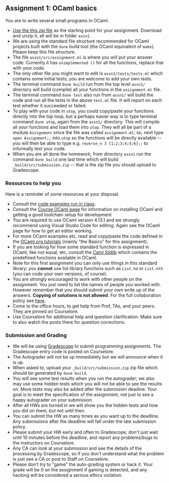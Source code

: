 ## Assignment 1: OCaml basics

You are to write several small programs in OCaml. 

* [Use the this zip file](assn1.zip) as the starting point for your assignment.  Download and unzip it, all will be in folder `assn1`.  
* We are using the standard file structure recommended for OCaml projects built with the `dune` build tool (the OCaml equivalent of `make`).  Please keep this file structure.
* The file `assn1/src/assignment.ml` is where you will put your answer code.  Currently it has `unimplemented ()` for all the functions, replace that with your code.
* The only other file you might want to edit is `assn1/tests/tests.ml` which contains some initial tests; you are welcome to add your own tests.
* The terminal command `dune build` run from the top level `assn1/` directory will build (compile) all your functions in the `assignment.ml` file.
* The terminal command `dune test` also run from `assn1/` will build the code and run all the tests in the above `test.ml` file.  It will report on each test whether it succeeded or failed.
* To play with your code in `utop`, you could copy/paste your functions directly into the top loop, but a perhaps easier way is to type terminal command `dune utop`, again from the `assn1/` directory.  This will compile all your functions and load them into `utop`.  They will all be part of a module `Assignment` since the file was called `assignment.ml`; so, next type `open Assignment;;` into `utop` so the functions will be directly available -- you will then be able to type e.g. `reverse_n 3 [1;2;3;4;5;6];;` to informally test your code.
* When you are all done the homework, from directory `assn1` run the command `dune build` one last time which will build `_build/src/submission.zip` -- that is the zip file you should upload to Gradescope.

### Resources to help you

Here is a reminder of some resources at your disposal.

*   Consult the [code examples run in class](../ocaml/lecture.html).
*   Consult the [Course OCaml page](../ocaml/index.html) for information on installing OCaml and getting a good toolchain setup for development
*   You are required to use OCaml version 4.13.1 and we strongly recommend using Visual Studio Code for editing. Again see the OCaml page for how to get an editor working.
*   For more OCaml examples etc, read and copy/paste the code defined in the [OCaml.org tutorials](https://ocaml.org/learn/tutorials/) (mainly "the Basics" for this assignment).
*   If you are looking for how some standard function is expressed in OCaml, like not equal, etc, consult the [Caml Stdlib](http://caml.inria.fr/pub/docs/manual-ocaml/libref/Stdlib.html) which contains the predefined functions available in OCaml.
* Note for this first assignment you can only use things in this standard library; you **cannot** use list library functions such as `List.hd` or `List.nth` (you can code your own versions, of course).
*   You are strongly encouraged to work with other people on the assignment. You just need to list the names of people you worked with. However remember that you should submit your own write up of the answers. **Copying of solutions is not allowed**. For the full collaboration policy see [here](../logistics.html).
*   Come to the office hours, to get help from Prof, TAs, and your peers.  They are pinned on Courselore.
*   Use Courselore for additional help and question clarification.  Make sure to also watch the posts there for question corrections.

### Submission and Grading

*   We will be using [Gradescope](https://gradescope.com) to submit programming assignments. The Gradescope entry code is posted on Courselore.
*   The Autograder will not be up immediately but we will announce when it is up.
*   When asked to, upload your `_build/src/submission.zip` zip file which should be generated by `dune build`.
*   You will see some test results when you run the autograder; we also may use some hidden tests which you will not be able to see the results on. More tests may also be added after the submission deadine. Your goal is to meet the specification of the assignment, not just to see a happy autograder on your submission.
*   After all HWs are turned in we will show you the hidden tests and how you did on them, but not until then.
*   You can submit the HW as many times as you want up to the deadline. Any submissions after the deadline will fall under the late submission policy.
*   Please submit your HW early and often to Gradescope, don't just wait until 10 minutes before the deadline, and report any problems/bugs to the instructors on Courselore.
*   Any CA can look at your submission and see the details of the processing by Gradescope, so if you don't understand what the problem is just see a CA or post to Staff on Courselore.
*   Please don't try to "game" the auto-grading system or hack it. Your grade will be 0 on the assignment if gaming is detected, and any hacking will be considered a serious ethics violation.
